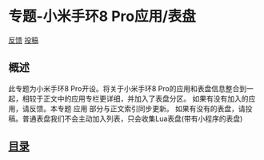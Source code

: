 # 专题-小米手环8 Pro应用/表盘

[反馈](https://gitee.com/pietechws/open-wear-wiki/issues/new?issue%5Bassignee_id%5D=0&issue%5Bmilestone_id%5D=0) [投稿](mailto://yizigezi@outlook.com)

## 概述
此专题为小米手环8 Pro开设。将关于小米手环8 Pro的应用和表盘信息整合到一起，相较于正文中的应用专栏更详细，并加入了表盘分区。
如果有没有加入的应用，请反馈。本专题 应用 部分与正文索引同步更新。
如果有没有的表盘，请投稿。普通表盘我们不会主动加入列表，只会收集Lua表盘(带有小程序的表盘)

## [目录](./index.md '查看目录')